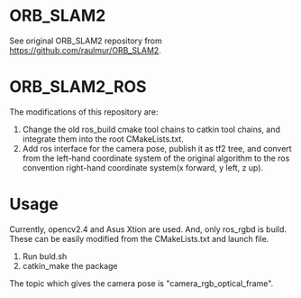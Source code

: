 # ORB_SLAM2 
See original ORB_SLAM2 repository from https://github.com/raulmur/ORB_SLAM2. 

# ORB_SLAM2_ROS
The modifications of this repository are:
1. Change the old ros_build cmake tool chains to catkin tool chains, and integrate them into the root CMakeLists.txt. 
2. Add ros interface for the camera pose, publish it as tf2 tree, and convert from the left-hand coordinate system of the original algorithm to the ros convention right-hand coordinate system(x forward, y left, z up).

# Usage
Currently, opencv2.4 and Asus Xtion are used. And, only ros_rgbd is build. These can be easily modified from the CMakeLists.txt and launch file. 
1. Run buld.sh
2. catkin_make the package

The topic which gives the camera pose is "camera_rgb_optical_frame".

